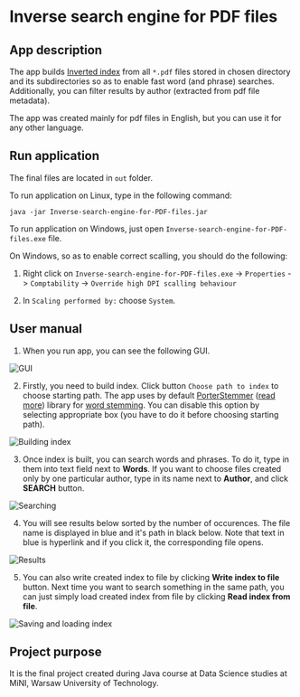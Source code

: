 # Inverse search engine for PDF files

## App description

The app builds [Inverted index](https://en.wikipedia.org/wiki/Inverted_index) from all `*.pdf` files stored in chosen directory and its subdirectories so as to enable fast word (and phrase) searches.
Additionally, you can filter results by author (extracted from pdf file metadata).

The app was created mainly for pdf files in English, but you can use it for any other language.

## Run application

The final files are located in `out` folder.

To run application on Linux, type in the following command:

```
java -jar Inverse-search-engine-for-PDF-files.jar
```

To run application on Windows, just open `Inverse-search-engine-for-PDF-files.exe` file.

On Windows, so as to enable correct scalling, you should do the following:

1. Right click on `Inverse-search-engine-for-PDF-files.exe` -> `Properties` -> `Comptability` -> `Override high DPI scalling behaviour`

2. In `Scaling performed by:` choose `System`.

## User manual

1. When you run app, you can see the following GUI.

![GUI](/images/GUI.jpg)

2. Firstly, you need to build index. Click button `Choose path to index` to choose starting path. 
The app uses by default [PorterStemmer](https://tartarus.org/martin/PorterStemmer/) ([read more](http://snowball.tartarus.org/algorithms/porter/stemmer.html)) library for [word stemming](https://en.wikipedia.org/wiki/Stemming). You can disable this option by selecting appropriate box (you have to do it before choosing starting path).

![Building index](/images/building_index.jpg)

3. Once index is built, you can search words and phrases. To do it, type in them into text field next to **Words**. If you want to choose files created only by  one particular author, type in its name next to **Author**, and click **SEARCH** button.

![Searching](/images/searching.jpg)

4. You will see results below sorted by the number of occurences. The file name is displayed in blue and it's path in black below. Note that text in blue is hyperlink and if you click it, the corresponding file opens.

![Results](/images/results.jpg)

5. You can also write created index to file by clicking **Write index to file** button. Next time you want to search something in the same path, you can just simply load created index from file by clicking **Read index from file**.

![Saving and loading index](/images/saving_and_loading_index.jpg)

## Project purpose

It is the final project created during Java course at Data Science studies at MiNI, Warsaw University of Technology.
